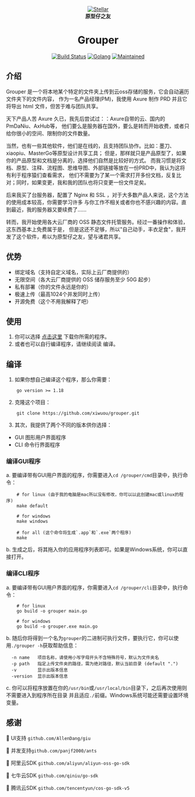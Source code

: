 
<div align="center">
<a href=""><img alt="Stellar" src="http://prd.occo.pro/grouper/icon25.png" width="" /></a>
<br/>
<strong> 原型仔之友 </strong>
<h1>Grouper</h1>
</div>
<p align="center">
<a href=""><img alt="Build Status" src="https://circleci.com/gh/stellar/go.svg?style=shield" /></a>
<a href=""><img alt="Golang" src="https://img.shields.io/badge/Made%20with-Go-00ADD8.svg" /></a>
<a href=""><img alt="Maintained" src="https://img.shields.io/badge/Maintained%3F-yes-red.svg" /></a>
</p>

## 介绍
Grouper 是一个将本地某个特定的文件夹上传到云oss存储的服务，它会自动遍历文件夹下的文件内容，
作为一名产品经理(PM)，我使用 Axure 制作 PRD 并且它将导出 html 文件，但苦于难与团队共享。

天下产品人苦 Axure 久已，我先后尝试过：：Axure自带的云、国内的PmDaNiu、AxHub等，
他们要么是服务器在国外，要么是转而开始收费，或者只给你很小的空间、限制你的文件数量。

当然，也有一些其他软件，他们是在线的，且支持团队协作。比如：墨刀、xiaopiu、MasterGo等原型设计共享工具；
但是，那样就只是产品原型了，如果你的产品原型和文档是分离的，选择他们自然是比较好的方式。
而我习惯是将文档、原型、注释、流程图、思维导图、外部链接等放在一份PRD中，我认为这将有利于程序猿们查看需求，
他们不需要为了某一个需求打开多份文档，反复比对；同时，如果变更，我和我的团队也将只变更一份文件足矣。

后来我买了台服务器，配置了 Nginx 和 SSL ，对于大多数产品人来说，这个方法的使用成本较高，你需要学习许多
与你工作不相关或者你也不感兴趣的内容。直到最近，我的服务器又要续费了……

转而，我开始使用各大云厂商的 OSS 静态文件托管服务。经过一番操作和体验，这东西基本上免费属于是，
但是这还不足够，所以"自己动手，丰衣足食"，我开发了这个软件，希以为原型仔之友，望与诸君共享。

## 优势
- 绑定域名（支持自定义域名，实际上云厂商提供的）
- 无限空间（各大云厂商提供的 OSS 储存服务至少 50G 起步）
- 私有部署（你的文件永远是你的）
- 极速上传（最高1024个并发同时上传）
- 开源免费（这个不用我解释了吧）

## 使用
1. 你可以选择 [点击这里](https://github.com/xiwuou/grouper/releases/tag/v1.0.0-beta) 下载你所需的程序。
2. 或者也可以自行编译程序，请继续阅读 编译。

## 编译
1. 如果你想自己编译这个程序，那么你需要：
```text
    go version >= 1.18
```
2. 克隆这个项目：
```text
    git clone https://github.com/xiwuou/grouper.git
```
3. 其次，我提供了两个不同的版本供你选择：
- GUI 图形用户界面程序
- CLI 命令行界面程序

### 编译GUI程序
a. 要编译带有GUI用户界面的程序，你需要进入`cd /grouper/cmd`目录中，执行命令：
```shell
    # for linux (由于我的电脑是mac所以没有修改，你可以以此创建mac或linux的程序)
    make default
    
    # for windows
    make windows
    
    # for all (这个命令将生成`.app`和`.exe`两个程序)
    make
```
b. 生成之后，将其拖入你的应用程序列表即可。如果是Windows系统，你可以直接打开。

### 编译CLI程序
a. 要编译带有GUI用户界面的程序，你需要进入`cd /grouper/cli`目录中，执行命令：
```shell
    # for linux
    go build -o grouper main.go
    
    # for windows
    go build -o grouper.exe main.go
```
b. 随后你将得到一个名为`grouper`的二进制可执行文件，要执行它，你可以使用`./grouper -h`获取帮助信息：
```text
  -n name   项目名称，请使用小写字母开头不含特殊符号，默认为文件夹名
  -p path   指定上传文件夹的路径，需为绝对路径，默认当前目录 (default ".")
  -v        显示出版本信息
  -version  显示出版本信息
```
c. 你可以将程序放置在你的`/usr/bin`或`/usr/local/bin`目录下，之后再次使用则不需要进入到程序所在目录
并且适应`./`前缀。Windows系统可能还需要设置环境变量。

## 感谢
🙏 UI支持 `github.com/AllenDang/giu` 

🙏 并发支持`github.com/panjf2000/ants`

🙏 阿里云SDK `github.com/aliyun/aliyun-oss-go-sdk`

🙏 七牛云SDK `github.com/qiniu/go-sdk`

🙏 腾讯云SDK `github.com/tencentyun/cos-go-sdk-v5`

